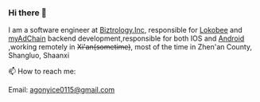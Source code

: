### Hi there 👋

I am a software engineer at [Biztrology.Inc](https://biz.lokobee.com/), responsible for [Lokobee](https://lokobee.com/) and [myAdChain](https://myadchain.com) backend development,responsible for both IOS and [Android](https://play.google.com/store/apps/details?id=com.lokobee.biz.lokobee_ops) ,working remotely in ~~Xi'an(sometime)~~, most of the time in Zhen'an County, Shangluo, Shaanxi


📫  How to reach me:

   Email: agonyice0115@gmail.com
   
<!--
**rongliangduan/rongliangduan** is a ✨ _special_ ✨ repository because its `README.md` (this file) appears on your GitHub profile.

Here are some ideas to get you started:

- 🔭 I’m currently working on ...
- 🌱 I’m currently learning ...
- 👯 I’m looking to collaborate on ...
- 🤔 I’m looking for help with ...
- 💬 Ask me about ...

- 😄 Pronouns: ...
- ⚡ Fun fact: ...
-->
